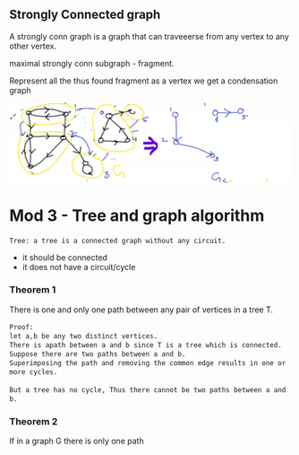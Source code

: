 ## Strongly Connected graph
A strongly conn graph is a graph that can traveeerse from any vertex to any other vertex.

maximal strongly conn subgraph -  fragment.

Represent all the thus found fragment as a vertex we get a condensation graph

![condensationGraph](./img/condensationGraph.png)


# Mod 3 - Tree and graph algorithm
```
Tree: a tree is a connected graph without any circuit.
```
- it should be connected
- it does not have a circuit/cycle

### Theorem 1
There is one and only one path between any pair of vertices in a tree T.
```
Proof:
let a,b be any two distinct vertices. 
There is apath between a and b since T is a tree which is connected. 
Suppose there are two paths between a and b. 
Superimposing the path and removing the common edge results in one or more cycles.

But a tree has no cycle, Thus there cannot be two paths between a and b.
```

### Theorem 2
If in a graph G there is only one path


